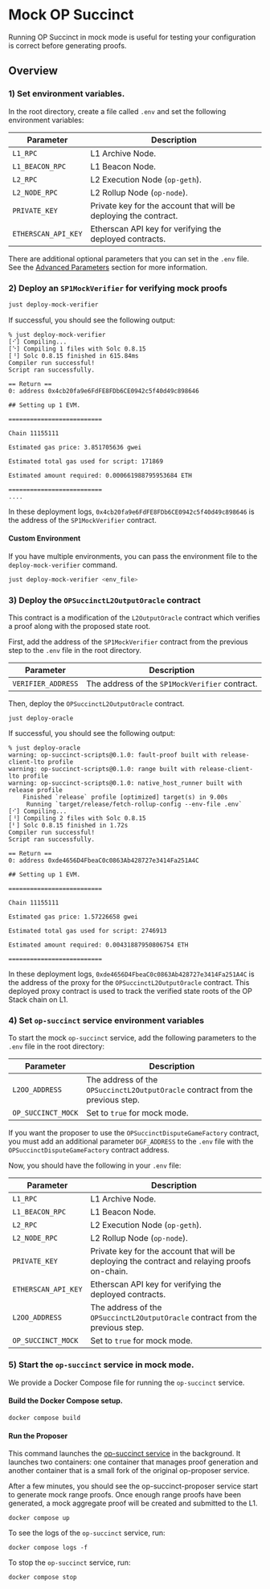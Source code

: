# Mock OP Succinct

Running OP Succinct in mock mode is useful for testing your configuration is correct before generating proofs.

## Overview

### 1) Set environment variables.

In the root directory, create a file called `.env` and set the following environment variables:

| Parameter | Description |
|-----------|-------------|
| `L1_RPC` | L1 Archive Node. |
| `L1_BEACON_RPC` | L1 Beacon Node. |
| `L2_RPC` | L2 Execution Node (`op-geth`). |
| `L2_NODE_RPC` | L2 Rollup Node (`op-node`). |
| `PRIVATE_KEY` | Private key for the account that will be deploying the contract. |
| `ETHERSCAN_API_KEY` | Etherscan API key for verifying the deployed contracts. |

There are additional optional parameters that you can set in the `.env` file. See the [Advanced Parameters](../contracts/configuration.md#optional-advanced-parameters) section for more information.

### 2) Deploy an `SP1MockVerifier` for verifying mock proofs

```bash
just deploy-mock-verifier
```

If successful, you should see the following output:

```shell
% just deploy-mock-verifier
[⠊] Compiling...
[⠑] Compiling 1 files with Solc 0.8.15
[⠘] Solc 0.8.15 finished in 615.84ms
Compiler run successful!
Script ran successfully.

== Return ==
0: address 0x4cb20fa9e6FdFE8FDb6CE0942c5f40d49c898646

## Setting up 1 EVM.

==========================

Chain 11155111

Estimated gas price: 3.851705636 gwei

Estimated total gas used for script: 171869

Estimated amount required: 0.000661988795953684 ETH

==========================
....
```

In these deployment logs, `0x4cb20fa9e6FdFE8FDb6CE0942c5f40d49c898646` is the address of the `SP1MockVerifier` contract.


#### Custom Environment

If you have multiple environments, you can pass the environment file to the `deploy-mock-verifier` command.

```bash
just deploy-mock-verifier <env_file>
```

### 3) Deploy the `OPSuccinctL2OutputOracle` contract

This contract is a modification of the `L2OutputOracle` contract which verifies a proof along with the proposed state root.

First, add the address of the `SP1MockVerifier` contract from the previous step to the `.env` file in the root directory.

| Parameter | Description |
|-----------|-------------|
| `VERIFIER_ADDRESS` | The address of the `SP1MockVerifier` contract. |

Then, deploy the `OPSuccinctL2OutputOracle` contract.

```shell
just deploy-oracle
```

If successful, you should see the following output:

```shell
% just deploy-oracle    
warning: op-succinct-scripts@0.1.0: fault-proof built with release-client-lto profile
warning: op-succinct-scripts@0.1.0: range built with release-client-lto profile
warning: op-succinct-scripts@0.1.0: native_host_runner built with release profile
    Finished `release` profile [optimized] target(s) in 9.00s
     Running `target/release/fetch-rollup-config --env-file .env`
[⠊] Compiling...
[⠘] Compiling 2 files with Solc 0.8.15
[⠃] Solc 0.8.15 finished in 1.72s
Compiler run successful!
Script ran successfully.

== Return ==
0: address 0xde4656D4FbeaC0c0863Ab428727e3414Fa251A4C

## Setting up 1 EVM.

==========================

Chain 11155111

Estimated gas price: 1.57226658 gwei

Estimated total gas used for script: 2746913

Estimated amount required: 0.00431887950806754 ETH

==========================
```

In these deployment logs, `0xde4656D4FbeaC0c0863Ab428727e3414Fa251A4C` is the address of the proxy for the `OPSuccinctL2OutputOracle` contract. This deployed proxy contract is used to track the verified state roots of the OP Stack chain on L1.

### 4) Set `op-succinct` service environment variables

To start the mock `op-succinct` service, add the following parameters to the `.env` file in the root directory:

| Parameter | Description |
|-----------|-------------|
| `L2OO_ADDRESS` | The address of the `OPSuccinctL2OutputOracle` contract from the previous step. |
| `OP_SUCCINCT_MOCK` | Set to `true` for mock mode. |

If you want the proposer to use the `OPSuccinctDisputeGameFactory` contract, you must add an additional parameter `DGF_ADDRESS` to the `.env` file
with the `OPSuccinctDisputeGameFactory` contract address.

Now, you should have the following in your `.env` file:

| Parameter | Description |
|-----------|-------------|
| `L1_RPC` | L1 Archive Node. |
| `L1_BEACON_RPC` | L1 Beacon Node. |
| `L2_RPC` | L2 Execution Node (`op-geth`). |
| `L2_NODE_RPC` | L2 Rollup Node (`op-node`). |
| `PRIVATE_KEY` | Private key for the account that will be deploying the contract and relaying proofs on-chain. |
| `ETHERSCAN_API_KEY` | Etherscan API key for verifying the deployed contracts. |
| `L2OO_ADDRESS` | The address of the `OPSuccinctL2OutputOracle` contract from the previous step. |
| `OP_SUCCINCT_MOCK` | Set to `true` for mock mode. |

### 5) Start the `op-succinct` service in mock mode.

We provide a Docker Compose file for running the `op-succinct` service.

#### Build the Docker Compose setup.

```shell
docker compose build
```

#### Run the Proposer

This command launches the [op-succinct service](../advanced/proposer.md) in the background. It launches two containers: one container that manages proof generation and another container that is a small fork of the original op-proposer service.

After a few minutes, you should see the op-succinct-proposer service start to generate mock range proofs. Once enough range proofs have been generated, a mock aggregate proof will be created and submitted to the L1.

```shell
docker compose up
```

To see the logs of the `op-succinct` service, run:

```shell
docker compose logs -f
```

To stop the `op-succinct` service, run:

```shell
docker compose stop
```


